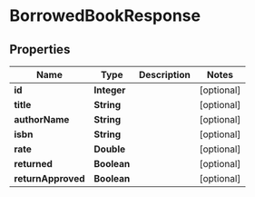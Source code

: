 

# BorrowedBookResponse


## Properties

| Name | Type | Description | Notes |
|------------ | ------------- | ------------- | -------------|
|**id** | **Integer** |  |  [optional] |
|**title** | **String** |  |  [optional] |
|**authorName** | **String** |  |  [optional] |
|**isbn** | **String** |  |  [optional] |
|**rate** | **Double** |  |  [optional] |
|**returned** | **Boolean** |  |  [optional] |
|**returnApproved** | **Boolean** |  |  [optional] |



